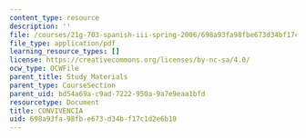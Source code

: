 ```yaml
---
content_type: resource
description: ''
file: /courses/21g-703-spanish-iii-spring-2006/698a93fa98fbe673d34bf17c1d2e6b10_MIT21G_703S06_convi.pdf
file_type: application/pdf
learning_resource_types: []
license: https://creativecommons.org/licenses/by-nc-sa/4.0/
ocw_type: OCWFile
parent_title: Study Materials
parent_type: CourseSection
parent_uid: bd54a69a-c9ad-7222-950a-9a7e9eaa1bfd
resourcetype: Document
title: CONVIVENCIA
uid: 698a93fa-98fb-e673-d34b-f17c1d2e6b10
---
```

